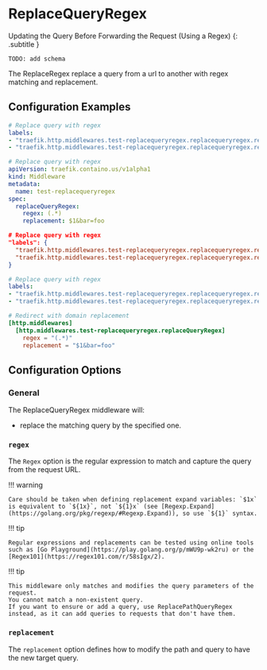 # ReplaceQueryRegex

Updating the Query Before Forwarding the Request (Using a Regex)
{: .subtitle }

`TODO: add schema`

The ReplaceRegex replace a query from a url to another with regex matching and replacement.

## Configuration Examples

```yaml tab="Docker"
# Replace query with regex
labels:
- "traefik.http.middlewares.test-replacequeryregex.replacequeryregex.regex=(.*)"
- "traefik.http.middlewares.test-replacequeryregex.replacequeryregex.replacement=$1&bar=foo"
```

```yaml tab="Kubernetes"
# Replace query with regex
apiVersion: traefik.containo.us/v1alpha1
kind: Middleware
metadata:
  name: test-replacequeryregex
spec:
  replaceQueryRegex:
    regex: (.*)
    replacement: $1&bar=foo
```

```json tab="Marathon"
# Replace query with regex
"labels": {
  "traefik.http.middlewares.test-replacequeryregex.replacequeryregex.regex": "(.*)",
  "traefik.http.middlewares.test-replacequeryregex.replacequeryregex.replacement": "$1&bar=foo"
}
```

```yaml tab="Rancher"
# Replace query with regex
labels:
- "traefik.http.middlewares.test-replacequeryregex.replacequeryregex.regex=(.*)"
- "traefik.http.middlewares.test-replacequeryregex.replacequeryregex.replacement=$1&bar=foo"
```

```toml tab="File"
# Redirect with domain replacement
[http.middlewares]
  [http.middlewares.test-replacequeryregex.replaceQueryRegex]
    regex = "(.*)"
    replacement = "$1&bar=foo"
```

## Configuration Options

### General

The ReplaceQueryRegex middleware will:

- replace the matching query by the specified one.

### `regex`

The `Regex` option is the regular expression to match and capture the query from the request URL.

!!! warning

    Care should be taken when defining replacement expand variables: `$1x` is equivalent to `${1x}`, not `${1}x` (see [Regexp.Expand](https://golang.org/pkg/regexp/#Regexp.Expand)), so use `${1}` syntax.

!!! tip

    Regular expressions and replacements can be tested using online tools such as [Go Playground](https://play.golang.org/p/mWU9p-wk2ru) or the [Regex101](https://regex101.com/r/58sIgx/2).
    
!!! tip

    This middleware only matches and modifies the query parameters of the request.
    You cannot match a non-existent query.
    If you want to ensure or add a query, use ReplacePathQueryRegex instead, as it can add queries to requests that don't have them.
    
### `replacement`

The `replacement` option defines how to modify the path and query to have the new target query.
